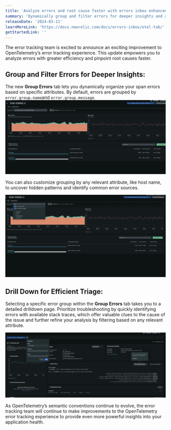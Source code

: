 ```yaml
---
title: 'Analyze errors and root cause faster with errors inbox enhancements for OpenTelemetry'
summary: 'Dynamically group and filter errors for deeper insights and analysis'
releaseDate: '2024-03-11'
learnMoreLink: 'https://docs.newrelic.com/docs/errors-inbox/otel-tab/'
getStartedLink: ''
---
```


The error tracking team is excited to announce an exciting improvement to OpenTelemetry’s error tracking experience.  This update empowers you to analyze errors with greater efficiency and pinpoint root causes faster.

## Group and Filter Errors for Deeper Insights:

The new **Group Errors** tab lets you dynamically organize your span errors based on specific attributes. By default, errors are grouped by `error.group.name`and `error.group.message`.
![Group Errors Tab](./images/ei_1.webp "A screenshot that show the new group errors tab")

You can also customize grouping by any relevant attribute, like host name, to uncover hidden patterns and identify common error sources.

![Group Errors custom attribute ](./images/ei_2.webp "A screenshot that show the custom attribute in errors tab")

## Drill Down for Efficient Triage:
Selecting a specific error group within the **Group Errors** tab takes you to a detailed drilldown page. Prioritize troubleshooting by quickly identifying errors with available stack traces, which offer valuable clues to the cause of the issue and further refine your analysis by filtering based on any relevant attribute.

![Group Errors triage ](./images/ei_3.webp "A screenshot that show the triage in errors")

As OpenTelemetry’s semantic conventions continue to evolve, the error tracking team will continue to make improvements to the OpenTelemetry error tracking experience to provide even more powerful insights into your application health.

 






